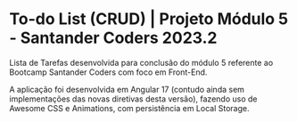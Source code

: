 # To-do List (CRUD) | Projeto Módulo 5 - Santander Coders 2023.2

Lista de Tarefas desenvolvida para conclusão do módulo 5 referente ao Bootcamp Santander Coders com foco em Front-End.

A aplicação foi desenvolvida em Angular 17 (contudo ainda sem implementações das novas diretivas desta versão), fazendo uso de Awesome CSS e Animations, com persistência em Local Storage.